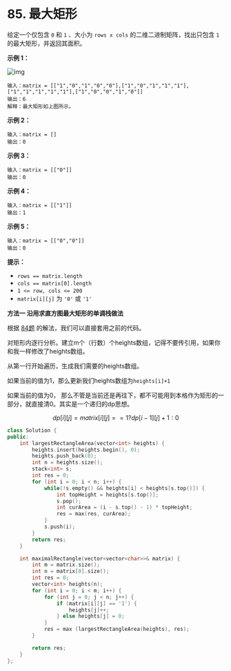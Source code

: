 # 85. 最大矩形

给定一个仅包含 `0` 和 `1` 、大小为 `rows x cols` 的二维二进制矩阵，找出只包含 `1` 的最大矩形，并返回其面积。

**示例 1：**

![img](https://assets.leetcode.com/uploads/2020/09/14/maximal.jpg)

```
输入：matrix = [["1","0","1","0","0"],["1","0","1","1","1"],["1","1","1","1","1"],["1","0","0","1","0"]]
输出：6
解释：最大矩形如上图所示。
```

**示例 2：**

```
输入：matrix = []
输出：0
```

**示例 3：**

```
输入：matrix = [["0"]]
输出：0
```

**示例 4：**

```
输入：matrix = [["1"]]
输出：1
```

**示例 5：**

```
输入：matrix = [["0","0"]]
输出：0
```

**提示：**

* `rows == matrix.length`
* `cols == matrix[0].length`
* `1 <= row, cols <= 200`
* `matrix[i][j]` 为 `'0'` 或 `'1'`

**方法一 沿用求直方图最大矩形的单调栈做法**

根据 [84题](https://www.acwing.com/solution/content/81662/) 的解法，我们可以直接套用之前的代码。

对矩形内逐行分析。建立m个（行数）个heights数组，记得不要传引用，如果你和我一样修改了heights数组。

从第一行开始遍历，生成我们需要的heights数组。

如果当前的值为1，那么更新我们heights数组为`heights[i]+1`

如果当前的值为0， 那么不管是当前还是再往下，都不可能用到本格作为矩形的一部分，就直接清0。其实是一个递归的dp思想。

$$dp[i][j]=matrix[i][j]==1?dp[i−1][j]+1:0$$

```cpp
class Solution {
public:
    int largestRectangleArea(vector<int> heights) {
        heights.insert(heights.begin(), 0);
        heights.push_back(0);
        int n = heights.size();
        stack<int> s;
        int res = 0;
        for (int i = 0; i < n; i++) {
            while(!s.empty() && heights[i] < heights[s.top()]) {
                int topHeight = heights[s.top()];
                s.pop();
                int curArea = (i - s.top() - 1) * topHeight;
                res = max(res, curArea);
            }
            s.push(i);
        }
        return res;
    }

    int maximalRectangle(vector<vector<char>>& matrix) {
        int m = matrix.size();
        int n = matrix[0].size();
        int res = 0;
        vector<int> heights(n);
        for (int i = 0; i < m; i++) {
            for (int j = 0; j < n; j++) {
                if (matrix[i][j] == '1') {
                    heights[j]++;
                } else heights[j] = 0;
            }
            res = max (largestRectangleArea(heights), res);    
        }

        return res;
    }
};
```

